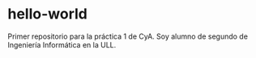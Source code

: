 # hello-world
Primer repositorio para la práctica 1 de CyA.
Soy alumno de segundo de Ingeniería Informática en la ULL.
